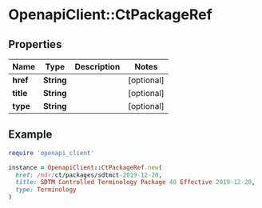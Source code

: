 # OpenapiClient::CtPackageRef

## Properties

| Name | Type | Description | Notes |
| ---- | ---- | ----------- | ----- |
| **href** | **String** |  | [optional] |
| **title** | **String** |  | [optional] |
| **type** | **String** |  | [optional] |

## Example

```ruby
require 'openapi_client'

instance = OpenapiClient::CtPackageRef.new(
  href: /mdr/ct/packages/sdtmct-2019-12-20,
  title: SDTM Controlled Terminology Package 40 Effective 2019-12-20,
  type: Terminology
)
```

